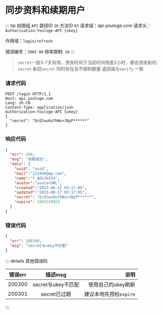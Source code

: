 # 同步资料和续期用户
::: tip 权限组 `API` 路径ID `20` 方法ID `03`
请求域：api.youloge.com 请求头：`Authorization:Youloge-API {ukey}`

作用域：`login/refresh`

错误编号：`2003 00` 频率限制: `10` 
:::

> `secret`一般3-7天有效，颁发时间于当前时间相差2小时，都会颁发新的.
> `secret` 新旧`secret` 同时存在且不限制数量
> 返回值与`verify` 一致

### 请求代码
``` http
POST /login HTTP/1.1
Host: api.youloge.com
Lang: zh-CN
Content-Type: application/json
Authorization:Youloge-API {ukey}
{
  "secret": "DcQlwu6o7hWu+JNyP******"
}
```
### 响应代码
``` json
{
  "err": 200,
  "msg": "续期成功",
  "data": {
    "uuid": "uuid",
    "mail":"123456@qq.com",
    "name":"Y_ADSJKI54",
    "avatar":"avatarURL",
    "created":"2023-08-17 03:17:05",
    "updated":"2023-08-17 03:17:05",
    "secret": "DcQlwu6o7hWu+JNyP******",
    "expire": 1692210923
  }
}
```
### 错误代码
``` json
{
  "err": 200300,
  "msg": "secret与ukey不匹配"
}
```



::: details 其他错误码

| 错误err        |      描述msg      |  说明 |
| ------------- | :-----------: | ----: |
| 200300      | secret与ukey不匹配 | 使用自己的ukey刷新 |
| 200301      |   secret已过期    |  建议本地先预检`expire` |

:::




